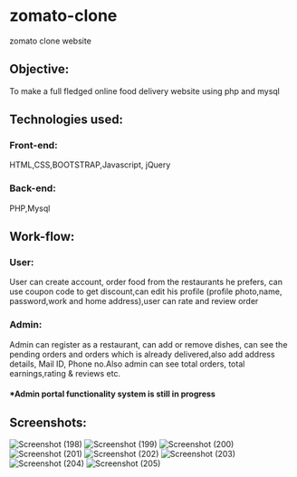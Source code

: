 # zomato-clone
zomato clone website

## Objective:
To make a full fledged online food delivery website using php and mysql

## Technologies used:
### Front-end: 
HTML,CSS,BOOTSTRAP,Javascript, jQuery
### Back-end: 
PHP,Mysql

## Work-flow:
### User:
User can create account, order food from the restaurants he prefers, can use coupon code to get discount,can edit his profile (profile photo,name, password,work and home address),user can rate and review order 
### Admin:
Admin can register as a restaurant, can add or remove dishes, can see the pending orders and orders which is already delivered,also add address details, Mail ID, Phone no.Also admin can see total orders, total earnings,rating & reviews etc.
#### *Admin portal functionality system is still in progress

## Screenshots:
![Screenshot (198)](https://user-images.githubusercontent.com/64964968/84168753-6932b000-aa95-11ea-989a-c8191bbd8a24.png)
![Screenshot (199)](https://user-images.githubusercontent.com/64964968/84169331-24f3df80-aa96-11ea-9d17-3a40223afb60.png)
![Screenshot (200)](https://user-images.githubusercontent.com/64964968/84169341-26bda300-aa96-11ea-9208-864dde6e61dd.png)
![Screenshot (201)](https://user-images.githubusercontent.com/64964968/84169347-27eed000-aa96-11ea-8a4d-c3cf74838e7a.png)
![Screenshot (202)](https://user-images.githubusercontent.com/64964968/84169358-2a512a00-aa96-11ea-96cc-09c8750c752d.png)
![Screenshot (203)](https://user-images.githubusercontent.com/64964968/84169373-2d4c1a80-aa96-11ea-9bae-71116be443d7.png)
![Screenshot (204)](https://user-images.githubusercontent.com/64964968/84169382-2f15de00-aa96-11ea-92b3-7d2d80330354.png)
![Screenshot (205)](https://user-images.githubusercontent.com/64964968/84170930-d5aeae80-aa97-11ea-8cfe-3d204f2b11bc.png)


